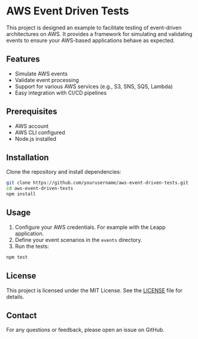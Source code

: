 # AWS Event Driven Tests

This project is designed an example to facilitate testing of event-driven architectures on AWS. It provides a framework for simulating and validating events to ensure your AWS-based applications behave as expected.

## Features

- Simulate AWS events
- Validate event processing
- Support for various AWS services (e.g., S3, SNS, SQS, Lambda)
- Easy integration with CI/CD pipelines

## Prerequisites

- AWS account
- AWS CLI configured
- Node.js installed

## Installation

Clone the repository and install dependencies:

```bash
git clone https://github.com/yourusername/aws-event-driven-tests.git
cd aws-event-driven-tests
npm install
```

## Usage

1. Configure your AWS credentials. For example with the Leapp application.
2. Define your event scenarios in the `events` directory.
3. Run the tests:

```bash
npm test
```

## License

This project is licensed under the MIT License. See the [LICENSE](LICENSE) file for details.

## Contact

For any questions or feedback, please open an issue on GitHub.
